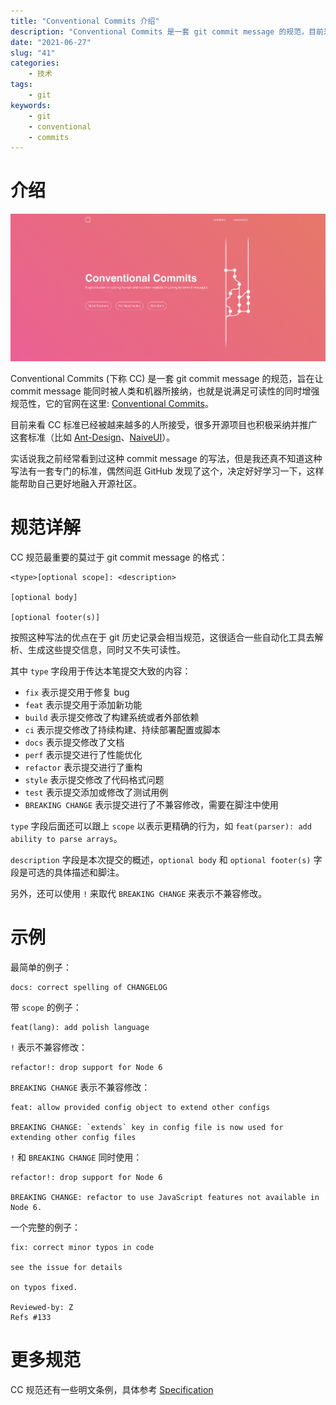 ```yaml
---
title: "Conventional Commits 介绍"
description: "Conventional Commits 是一套 git commit message 的规范，目前来看这套标准已经被越来越多的人接纳了，这里给大家介绍一下，同时也作为之后自己按照标准写提交信息的一个备忘。"
date: "2021-06-27"
slug: "41"
categories:
    - 技术
tags:
    - git
keywords:
    - git
    - conventional
    - commits
---
```


# 介绍

![Conventional Commits](1.png)

Conventional Commits (下称 CC) 是一套 git commit message 的规范，旨在让 commit message 能同时被人类和机器所接纳，也就是说满足可读性的同时增强规范性，它的官网在这里: [Conventional Commits](https://www.conventionalcommits.org/en/v1.0.0/)。

目前来看 CC 标准已经被越来越多的人所接受，很多开源项目也积极采纳并推广这套标准（比如 [Ant-Design](https://github.com/ant-design/ant-design/commits/master)、[NaiveUI](https://github.com/TuSimple/naive-ui/commits/main)）。

实话说我之前经常看到过这种 commit message 的写法，但是我还真不知道这种写法有一套专门的标准，偶然间逛 GitHub 发现了这个，决定好好学习一下，这样能帮助自己更好地融入开源社区。

# 规范详解

CC 规范最重要的莫过于 git commit message 的格式：

```
<type>[optional scope]: <description>

[optional body]

[optional footer(s)]
```

按照这种写法的优点在于 git 历史记录会相当规范，这很适合一些自动化工具去解析、生成这些提交信息，同时又不失可读性。

其中 `type` 字段用于传达本笔提交大致的内容：

* `fix` 表示提交用于修复 bug
* `feat` 表示提交用于添加新功能
* `build` 表示提交修改了构建系统或者外部依赖
* `ci` 表示提交修改了持续构建、持续部署配置或脚本
* `docs` 表示提交修改了文档
* `perf` 表示提交进行了性能优化
* `refactor` 表示提交进行了重构
* `style` 表示提交修改了代码格式问题
* `test` 表示提交添加或修改了测试用例
* `BREAKING CHANGE` 表示提交进行了不兼容修改，需要在脚注中使用

`type` 字段后面还可以跟上 `scope` 以表示更精确的行为，如 `feat(parser): add ability to parse arrays`。

`description` 字段是本次提交的概述，`optional body` 和 `optional footer(s)` 字段是可选的具体描述和脚注。

另外，还可以使用 `!` 来取代 `BREAKING CHANGE` 来表示不兼容修改。

# 示例

最简单的例子：

```
docs: correct spelling of CHANGELOG
```

带 `scope` 的例子：

```
feat(lang): add polish language
```

`!` 表示不兼容修改：

```
refactor!: drop support for Node 6
```

`BREAKING CHANGE` 表示不兼容修改：

```
feat: allow provided config object to extend other configs

BREAKING CHANGE: `extends` key in config file is now used for extending other config files
```

`!` 和 `BREAKING CHANGE` 同时使用：

```
refactor!: drop support for Node 6

BREAKING CHANGE: refactor to use JavaScript features not available in Node 6.
```

一个完整的例子：

```
fix: correct minor typos in code

see the issue for details

on typos fixed.

Reviewed-by: Z
Refs #133
```

# 更多规范

CC 规范还有一些明文条例，具体参考 [Specification](https://www.conventionalcommits.org/en/v1.0.0/#specification)
